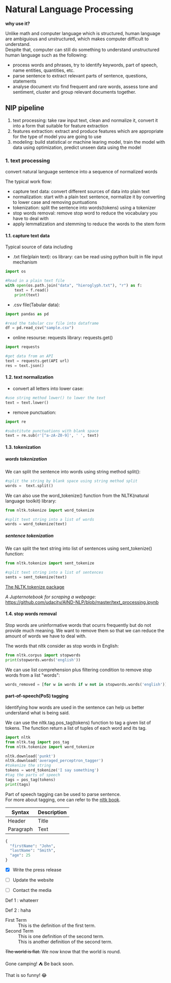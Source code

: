 
# Natural Language Processing

**why use it?**

Unlike math and computer language which is structured, human language are ambiguious and unstructured, which makes computer difficult to understand.  
Despite that, computer can still do something to understand unstructured human language such as the following:
- process words and phrases, try to identify keywords, part of speech, name entities, quantities, etc.
- parse sentence to extract relevant parts of sentence, questions, statements
- analyse document vto find frequent and rare words, assess tone and sentiment, cluster and group relevant documents together.

## NlP pipeline
1. text processing: take raw input text, clean and normalize it, convert it into a form that suitable for feature extraction
2. features extraction: extract and produce features which are appropriate for the type of model you are going to use
3. modeling: build statistical or machine learing model, train the model with data using optimization, predict unseen data using the model

### 1. text processing

convert natural language sentence into a sequence of normalized words

The typical work flow:
- capture text data: convert different sources of data into plain text
- normalization: start with a plain text sentence, normalize it by converting to lower case and removing puntuations
- tokenization: split the sentence into words(tokens) using a tokenizer
- stop words removal: remove stop word to reduce the vocabulary you have to deal with
- apply lemmatization and stemming to reduce the words to the stem form

#### 1.1. capture text data
Typical source of data including 
- .txt file(plain text): os library: can be read using python built in file input mechanism
```python
import os

#Read in a plain text file
with open(os.path.join("data", "hieroglyph.txt"), "r") as f:
    text = f.read()
    print(text)
```
- .csv file(Tabular data): 
```python
import pandas as pd

#read the tabular csv file into dataframe
df = pd.read_csv("sample.csv")
```
- online resourse: requests library: requests.get()
```python
import requests

#get data from an API
text = requests.get(API url)
res = text.json()
```

#### 1.2. text normalization
- convert all letters into lower case:
```python
#use string method lower() to lower the text
text = text.lower()
```
- remove punctuation:
  
```python
import re

#substitute punctuations with blank space
text = re.sub(r'[^a-zA-Z0-9]', ' ', text)
```

#### 1.3. tokenization
##### words tokenization
We can split the sentence into words using string method split():

```python
#split the string by blank space using string method split
words =  text.split()
```

We can also use the word_tokenize() function from the NLTK(natural language toolkit) library:

```python
from nltk.tokenize import word_tokenize

#split text string into a list of words
words = word_tokenize(text)
```
##### sentence tokenization
We can split the text string into list of sentences using sent_tokenize() function:

```python
from nltk.tokenize import sent_tokenize

#split text string into a list of sentences
sents = sent_tokenize(text)
```

[The NLTK.tokenize package](https://www.nltk.org/api/nltk.tokenize.html)

*A Jupternotebook for scraping a webpage:*
https://github.com/udacity/AIND-NLP/blob/master/text_processing.ipynb

#### 1.4. stop words removal
Stop words are uninformative words that ocurrs frequently but do not provide much meaning. We want to remove them so that we can reduce the amount of words we have to deal with.

The words that nltk consider as stop words in English:
```python
from nltk.corpus import stopwords
print(stopwords.words('english'))
```
We can use list comprehension plus filtering condition to remove stop words from a list "words":
```python
words_removed = [for w in words if w not in stopwords.words('english')]
```

#### part-of-speech(PoS) tagging

Identifying how words are used in the sentence can help us better understand what is being said. 

We can use the nltk.tag.pos_tag(tokens) function to tag a given list of tokens. The function return a list of tuples of each word and its tag.
```python
import nltk
from nltk.tag import pos_tag
from nltk.tokenize import word_tokenize

nltk.download('punkt')
nltk.download('averaged_perceptron_tagger')
#tokenize the string
tokens = word_tokenize('I say something')
#tag the parts of speech
tags = pos_tag(tokens)
print(tags)
```

Part of speech tagging can be used to parse sentence.  
For more about tagging, one can refer to the [nltk book](https://www.nltk.org/book/ch05.html).


















| Syntax      | Description |
| ----------- | ----------- |
| Header      | Title       |
| Paragraph   | Text        |

```python
{
  "firstName": "John",
  "lastName": "Smith",
  "age": 25
}
```

- [x] Write the press release
- [ ] Update the website
- [ ] Contact the media


Def 1
: whateerr

Def 2
: haha


<dl>
  <dt>First Term</dt>
  <dd>This is the definition of the first term.</dd>
  <dt>Second Term</dt>
  <dd>This is one definition of the second term. </dd>
  <dd>This is another definition of the second term.</dd>
</dl>

~~The world is flat.~~ We now know that the world is round.

Gone camping! :tent: Be back soon.

That is so funny! :joy:


